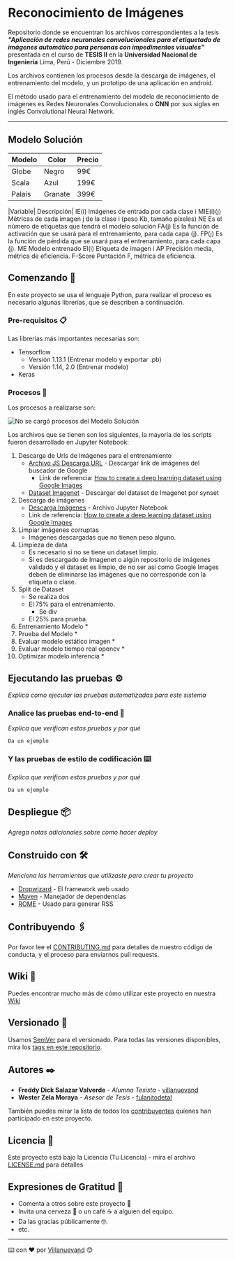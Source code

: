 # Reconocimiento de Imágenes

Repositorio donde se encuentran los archivos correspondientes a la tesis ***"Aplicación de redes neuronales convolucionales para el etiquetado de imágenes automático para personas con impedimentos visuales"*** presentada en el curso de **TESIS II** en la **Universidad Nacional de Ingeniería** Lima, Perú - Diciembre 2019.

Los archivos contienen los procesos desde la descarga de imágenes, el entrenamiento del modelo, y un prototipo de una aplicación  en android.

El método usado para el entrenamiento del modelo de reconocimiento de imágenes es Redes Neuronales Convolucionales o **CNN** por sus siglas en inglés Convolutional Neural Network.



____
## Modelo Solución 


| Modelo | Color   | Precio |
| ------ |---------| -------|
| Globe  | Negro   | 99€    |
| Scala  | Azul    | 199€   |
| Palais | Granate | 399€   |


|Variable|	Descripción|
IE(i)	Imágenes de entrada por cada clase i
MIE(i)(j)	Métricas de cada imagen j de la clase i (peso Kb, tamaño píxeles)
NE	Es el número de etiquetas que tendrá el modelo solución
FA(j)	Es la función de activación que se usará para el entrenamiento, para cada capa (j).
FP(j)	Es la función de pérdida que se usará para el entrenamiento, para cada capa (j).
ME	Modelo entrenado
EI(i)	Etiqueta de imagen i
AP	Precisión media, métrica de eficiencia.
F-Score	Puntación F, métrica de eficiencia.


## Comenzando 🚀

En este proyecto se usa el lenguaje Python, para realizar el proceso es necesario algunas librerías, que se describen a continuación.



### Pre-requisitos 📋

Las librerías más importantes necesarias son:

* Tensorflow 
	* Versión 1.13.1 (Entrenar modelo y exportar .pb)
	* Versión 1.14, 2.0 (Entrenar modelo)
* Keras


### Procesos 🔧

Los procesos a realizarse son:

![No se cargó procesos del Modelo Solución](https://drive.google.com/uc?export=view&id=1yNhlzQRv0ixXZbmGCoA1goGfedxOrFul "Procesos del Modelo Solución")

Los archivos que se tienen son los siguientes, la mayoría de los scripts fueron desarrollado en Jupyter Notebook:

1. Descarga de Urls de imágenes para el entrenamiento
	* [Archivo JS Descarga URL](http://www.dropwizard.io/1.0.2/docs/) - Descargar link de imágenes del buscador de Google
		* Link de referencia: [How to create a deep learning dataset using Google Images](https://www.pyimagesearch.com/2017/12/04/how-to-create-a-deep-learning-dataset-using-google-images/)
	* [Dataset Imagenet](http://image-net.org/synset?wnid=n02084071) - Descargar del dataset de Imagenet por synset
2. Descarga de imágenes
	* [Descarga Imágenes](http://www.dropwizard.io/1.0.2/docs/) - Archivo Jupyter Notebook
	* Link de referencia: [How to create a deep learning dataset using Google Images](https://www.pyimagesearch.com/2017/12/04/how-to-create-a-deep-learning-dataset-using-google-images/)
3. Limpiar imágenes corruptas
	* Imágenes descargadas que no tienen peso alguno.
4. Limpieza de data
	* Es necesario si no se tiene un dataset limpio.
	* Si es descargado de Imagenet o algún repositorio de imágenes validado y el dataset es limpio, de no ser así como Google Images deben de eliminarse las imágenes que no corresponde con la etiqueta o clase.
5. Split de Dataset
	* Se realiza dos 
	* El 75% para el entrenamiento.
		* Se div
	* El 25% para prueba.
6. Entrenamiento Modelo
	* 
7. Prueba del Modelo
	* 
8. Evaluar modelo estático imagen
	* 
9. Evaluar modelo tiempo real opencv
	* 
10. Optimizar modelo inferencia
	* 


## Ejecutando las pruebas ⚙️

_Explica como ejecutar las pruebas automatizadas para este sistema_

### Analice las pruebas end-to-end 🔩

_Explica que verifican estas pruebas y por qué_

```
Da un ejemplo
```

### Y las pruebas de estilo de codificación ⌨️

_Explica que verifican estas pruebas y por qué_

```
Da un ejemplo
```

## Despliegue 📦

_Agrega notas adicionales sobre como hacer deploy_

## Construido con 🛠️

_Menciona las herramientas que utilizaste para crear tu proyecto_

* [Dropwizard](http://www.dropwizard.io/1.0.2/docs/) - El framework web usado
* [Maven](https://maven.apache.org/) - Manejador de dependencias
* [ROME](https://rometools.github.io/rome/) - Usado para generar RSS

## Contribuyendo 🖇️

Por favor lee el [CONTRIBUTING.md](https://gist.github.com/villanuevand/xxxxxx) para detalles de nuestro código de conducta, y el proceso para enviarnos pull requests.

## Wiki 📖

Puedes encontrar mucho más de cómo utilizar este proyecto en nuestra [Wiki](https://github.com/tu/proyecto/wiki)

## Versionado 📌

Usamos [SemVer](http://semver.org/) para el versionado. Para todas las versiones disponibles, mira los [tags en este repositorio](https://github.com/tu/proyecto/tags).

## Autores ✒️


* **Freddy Dick Salazar Valverde** - *Alumno Tesista* - [villanuevand](https://github.com/villanuevand)
* **Wester Zela Moraya** - *Asesor de Tesis* - [fulanitodetal](#fulanito-de-tal)

También puedes mirar la lista de todos los [contribuyentes](https://github.com/your/project/contributors) quíenes han participado en este proyecto. 

## Licencia 📄

Este proyecto está bajo la Licencia (Tu Licencia) - mira el archivo [LICENSE.md](LICENSE.md) para detalles

## Expresiones de Gratitud 🎁

* Comenta a otros sobre este proyecto 📢
* Invita una cerveza 🍺 o un café ☕ a alguien del equipo. 
* Da las gracias públicamente 🤓.
* etc.



---
⌨️ con ❤️ por [Villanuevand](https://github.com/Villanuevand) 😊
